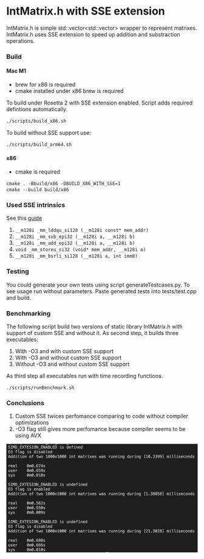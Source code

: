 # IntMatrix.h with SSE extension
IntMatrix.h is simple std::vector<std::vector<int>> wrapper to represent matrixes.
IntMatrix.h uses SSE extension to speed up addition and substraction operations.

### Build
#### Mac M1
- brew for x86 is required
- cmake installed under x86 brew is required

To build under Rosetta 2 with SSE extension enabled. Script adds required defintions automatically.
```bash
./scripts/build_x86.sh
```
To build without SSE support use:
```bash
./scripts/build_arm64.sh
```
#### x86
- cmake is required
```
cmake . -Bbuild/x86 -DBUILD_X86_WITH_SSE=1
cmake --build build/x86
```

### Used SSE intrinsics
See this 
[guide](https://www.laruence.com/sse/#)

1. ```__m128i _mm_lddqu_si128 (__m128i const* mem_addr)```
2. ```__m128i _mm_sub_epi32 (__m128i a, __m128i b)```
3. ```__m128i _mm_add_epi32 (__m128i a, __m128i b)```
4. ```void _mm_storeu_si32 (void* mem_addr, __m128i a)```
5. ```__m128i _mm_bsrli_si128 (__m128i a, int imm8)```

### Testing
You could generate your own tests using script generateTestcases.py. To see usage run without parameters.
Paste generated tests into tests/test.cpp and build.

### Benchmarking
The following script build two versions of static library IntMatrix.h with support of custom SSE and without it. As second step, it builds three executables:
1. With -O3 and with custom SSE support
2. With -O3 and without custom SSE support
3. Without -O3 and without custom SSE support

As third step all executables run with time recording functions.
```
./scripts/runBenchmark.sh
```

### Сonclusions
1. Custom SSE twices perfomance comparing to code without compiler optimizations
2. -O3 flag still gives more perfomance because compiler seems to be using AVX

![./runBenchmark.sh results](./img/results.png)
